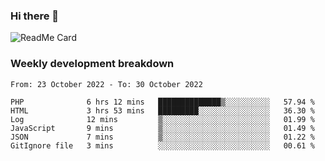### Hi there 👋

<!--
**itzcy/itzcy** is a ✨ _special_ ✨ repository because its `README.md` (this file) appears on your GitHub profile.

Here are some ideas to get you started:

- 🔭 I’m currently working on ...
- 🌱 I’m currently learning ...
- 👯 I’m looking to collaborate on ...
- 🤔 I’m looking for help with ...
- 💬 Ask me about ...
- 📫 How to reach me: ...
- 😄 Pronouns: ...
- ⚡ Fun fact: ...
-->
![ReadMe Card](https://github-readme-stats.vercel.app/api?username=itzcy&show_icons=true&title_color=2d3198&icon_color=797cb8&text_color=24292e&bg_color=f6f8fa)

### Weekly development breakdown
<!--START_SECTION:waka-->

```text
From: 23 October 2022 - To: 30 October 2022

PHP              6 hrs 12 mins   ██████████████▒░░░░░░░░░░   57.94 %
HTML             3 hrs 53 mins   █████████░░░░░░░░░░░░░░░░   36.30 %
Log              12 mins         ▒░░░░░░░░░░░░░░░░░░░░░░░░   01.99 %
JavaScript       9 mins          ▒░░░░░░░░░░░░░░░░░░░░░░░░   01.49 %
JSON             7 mins          ▒░░░░░░░░░░░░░░░░░░░░░░░░   01.22 %
GitIgnore file   3 mins          ░░░░░░░░░░░░░░░░░░░░░░░░░   00.61 %
```

<!--END_SECTION:waka-->
